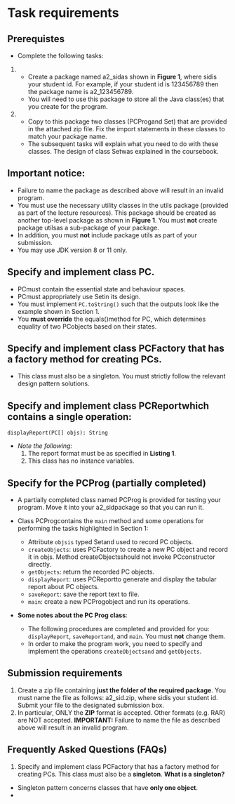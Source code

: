 # Task requirements
## Prerequistes 

- Complete the following tasks:

1.  - Create a package named a2\_sidas shown in **Figure 1**, where sidis your student id. For example, if your student id is 123456789 then the package name is a2\_123456789.
    - You will need to use this package to store all the Java class(es) that you create for the program.

2.  - Copy to this package two classes (PCProgand Set) that are provided in the attached zip file. Fix the import statements in these classes to match your package name.
    - The subsequent tasks will explain what you need to do with these classes. The design of class Setwas explained in the coursebook.

## Important notice: 
+ Failure to name the package as described above will result in an invalid program.
+ You must use the necessary utility classes in the utils package (provided as part of the lecture resources). This package should be created as another top-level package as shown in **Figure 1**. You must **not** create package utilsas a sub-package of your package. 
+ In addition, you must **not** include package utils as part of your submission.
+ You may use JDK version 8 or 11 only.

## Specify and implement class PC.
+ PCmust contain the essential state and behaviour spaces.
+ PCmust appropriately use Setin its design.
+ You must implement ```PC.toString()``` such that the outputs look like the example shown in
Section 1.
+ You **must override** the equals()method for PC, which determines equality of two PCobjects based on their states.

## Specify and implement class PCFactory that has a factory method for creating PCs. 
+ This class must also be a singleton. You must strictly follow the relevant design pattern solutions.

## Specify and implement class PCReportwhich contains a single operation:

```displayReport(PC[] objs): String```

- *Note the following:*
   1. The report format must be as specified in **Listing 1**.
   2. This class has no instance variables.

## Specify for the PCProg (partially completed)
- A partially completed class named PCProg is provided for testing your program. Move it into your a2\_sidpackage so that you can run it. 
- Class PCProgcontains the ```main``` method and some operations for performing the tasks highlighted in Section 1:
  +  Attribute ```objsis``` typed Set<PC>and used to record PC objects.
  +  ```createObjects```: uses PCFactory to create a new PC object and record it in objs. Method createObjectsshould not invoke PCconstructor directly.
  + ```getObjects```: return the recorded PC objects.
  + ```displayReport```: uses PCReportto generate and display the tabular report about PC objects.
  + ```saveReport```: save the report text to file.
  + ```main```: create a new PCProgobject and run its operations.

- **Some notes about the PC Prog class**:
  + The following procedures are completed and provided for you: ```displayReport```, ```saveReportand```, and ```main```. You must **not** change them.
  + In order to make the program work, you need to specify and implement the operations ```createObjectsand``` and ```getObjects```.

## Submission requirements
1. Create a zip file containing **just the folder of the required package**. You must name the file as follows: a2\_sid.zip, where sidis your student id. Submit your file to the designated submission box.
2. In particular, ONLY the **ZIP** format is accepted. Other formats (e.g. RAR) are NOT accepted.
**IMPORTANT:** Failure to name the file as described above will result in an invalid program.
## Frequently Asked Questions (FAQs)
1. Specify and implement class PCFactory that has a factory method for creating PCs. This class must also be a **singleton**. **What is a singleton?**
- Singleton pattern concerns classes that have **only one object**. 
- 

